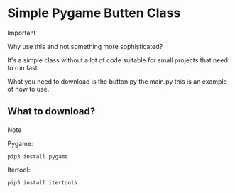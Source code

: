 # Simple Pygame Butten Class
> [!IMPORTANT]
> <p>Why use this and not something more sophisticated?</p>
> <p>It's a simple class without a lot of code suitable for small projects that need to run fast.</p>
> <p>What you need to download is the button.py the main.py this is an example of how to use.</p>

## <p>What to download?</p>
> [!NOTE]
> <p>Pygame: </p>
>
> ```
> pip3 install pygame
> ``` 
> <p>Itertool: </p>
>
> ```
> pip3 install itertools
> ```





